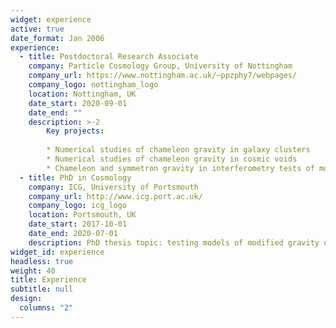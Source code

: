 ```yaml
---
widget: experience
active: true
date_format: Jan 2006
experience:
  - title: Postdoctoral Research Associate
    company: Particle Cosmology Group, University of Nottingham
    company_url: https://www.nottingham.ac.uk/~ppzphy7/webpages/
    company_logo: nottingham_logo
    location: Nottingham, UK
    date_start: 2020-09-01
    date_end: ""
    description: >-2
        Key projects:
        
        * Numerical studies of chameleon gravity in galaxy clusters
        * Numerical studies of chameleon gravity in cosmic voids
        * Chameleon and symmetron gravity in interferometry tests of modified gravity
  - title: PhD in Cosmology
    company: ICG, University of Portsmouth
    company_url: http://www.icg.port.ac.uk/
    company_logo: icg_logo
    location: Portsmouth, UK
    date_start: 2017-10-01
    date_end: 2020-07-01
    description: PhD thesis topic: testing models of modified gravity using galaxy clusters.
widget_id: experience
headless: true
weight: 40
title: Experience
subtitle: null
design:
  columns: "2"
---
```


